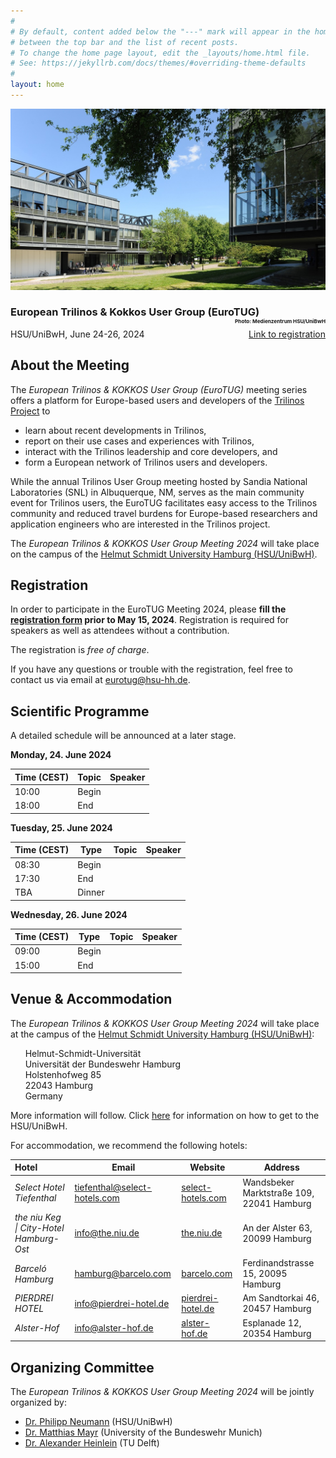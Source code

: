 ```yaml
---
#
# By default, content added below the "---" mark will appear in the home page
# between the top bar and the list of recent posts.
# To change the home page layout, edit the _layouts/home.html file.
# See: https://jekyllrb.com/docs/themes/#overriding-theme-defaults
#
layout: home
---
```


<div class="container">
  <img class="cropped-image none-image" src="assets/img/hsu.jpg" alt="H1 and M1 building of the HSU/UniBwH"/>
  <div class="text-block delft">
    <h3>European Trilinos & Kokkos User Group (EuroTUG)<span style="float:right;font-size:0.5em">Photo: Medienzentrum HSU/UniBwH</span></h3>
    <p>HSU/UniBwH, June 24-26, 2024<span style="float:right;"><a href="https://eurotug.hpc.hsu-hh.de/?r=eurotug24" target="_blank">Link to registration</a></span></p>
  </div>
</div>

## About the Meeting

The _European Trilinos & KOKKOS User Group (EuroTUG)_ meeting series offers a platform for Europe-based users and developers
of the [Trilinos Project](https://trilinos.github.io) to

- learn about recent developments in Trilinos,
- report on their use cases and experiences with Trilinos,
- interact with the Trilinos leadership and core developers, and
- form a European network of Trilinos users and developers.

While the annual Trilinos User Group meeting hosted by Sandia National Laboratories (SNL) in Albuquerque, NM, serves as the main community event for Trilinos users, the EuroTUG facilitates easy access to the Trilinos community and reduced travel burdens for Europe-based researchers and application engineers who are interested in the Trilinos project.

The *European Trilinos & KOKKOS User Group Meeting 2024* will take place on the campus of the [Helmut Schmidt University Hamburg (HSU/UniBwH)](http://www.hsu-hh.de/en/). 

## Registration

In order to participate in the EuroTUG Meeting 2024, please **fill the <a href="https://eurotug.hpc.hsu-hh.de/?r=eurotug24" target="_blank">registration form</a> prior to May 15, 2024**. Registration is required for speakers as well as attendees without a contribution.

The registration is *free of charge*.

If you have any questions or trouble with the registration, feel free to contact us via email at [eurotug@hsu-hh.de](mailto:eurotug@hsu-hh.de).

## Scientific Programme

A detailed schedule will be announced at a later stage.

**Monday, 24. June 2024**

| Time (CEST) | Topic | Speaker |
| ----------- | ----------- | ----------- |
| 10:00 | Begin | |
| 18:00 | End | |

**Tuesday, 25. June 2024**

| Time (CEST) | Type | Topic | Speaker |
| ----------- | ----------- | ----------- | ----------- |
| 08:30 | Begin | |
| 17:30 | End | |
| TBA | Dinner | |

**Wednesday, 26. June 2024**

| Time (CEST) | Type | Topic | Speaker |
| ----------- | ----------- | ----------- | ----------- |
| 09:00 | Begin | | |
| 15:00 | End | | |

## Venue & Accommodation

The *European Trilinos & KOKKOS User Group Meeting 2024* will take place at the campus of the [Helmut Schmidt University Hamburg (HSU/UniBwH)](http://www.hsu-hh.de/en/):

&nbsp;&nbsp;&nbsp;&nbsp;&nbsp;&nbsp;Helmut-Schmidt-Universität <br>
&nbsp;&nbsp;&nbsp;&nbsp;&nbsp;&nbsp;Universität der Bundeswehr Hamburg <br>
&nbsp;&nbsp;&nbsp;&nbsp;&nbsp;&nbsp;Holstenhofweg 85 <br>
&nbsp;&nbsp;&nbsp;&nbsp;&nbsp;&nbsp;22043 Hamburg <br>
&nbsp;&nbsp;&nbsp;&nbsp;&nbsp;&nbsp;Germany <br>

More information will follow. Click <a href="https://www.hsu-hh.de/en/university/directions" target="_blank">here</a> for information on how to get to the HSU/UniBwH.

For accommodation, we recommend the following hotels:

| Hotel                          | Email                                                        | Website                                                | Address                              |
| :----------------------------- | ------------------------------------------------------------ | ------------------------------------------------------ | ------------------------------------ |
| *Select Hotel Tiefenthal* | [tiefenthal@select-hotels.com](mailto:tiefenthal@select-hotels.com) | [select-hotels.com](https://www.select-hotels.com/en/select-hotel-tiefenthal) | Wandsbeker Marktstraße 109, 22041 Hamburg       |
| *the niu Keg \| City-Hotel Hamburg-Ost*    | [info@the.niu.de](mailto:info@the.niu.de)            | [the.niu.de](https://the.niu.de/en/hotels/germany/hamburg/the-niu-keg)         | An der Alster 63, 20099 Hamburg         |
| *Barceló Hamburg*             | [hamburg@barcelo.com](mailto:hamburg@barcelo.com)      | [barcelo.com](https://www.barcelo.com/en-ie/barcelo-hamburg/)     | Ferdinandstrasse 15, 20095 Hamburg         |
| *PIERDREI HOTEL*         | [info@pierdrei-hotel.de](mailto:info@pierdrei-hotel.de)        | [pierdrei-hotel.de](https://www.pierdrei-hotel.de/en/home)  | Am Sandtorkai 46, 20457 Hamburg  |
| *Alster-Hof*             | [info@alster-hof.de](mailto:info@alster-hof.de) | [alster-hof.de](https://www.alster-hof.de/?lang=en)            | Esplanade 12, 20354 Hamburg |


## Organizing Committee

The *European Trilinos & KOKKOS User Group Meeting 2024* will be jointly organized by:

- [Dr. Philipp Neumann](https://www.hsu-hh.de/hpc/philipp-neumann/) (HSU/UniBwH)
- [Dr. Matthias Mayr](https://mayrmt.github.io) (University of the Bundeswehr Munich)
- [Dr. Alexander Heinlein](https://searhein.github.io) (TU Delft)
